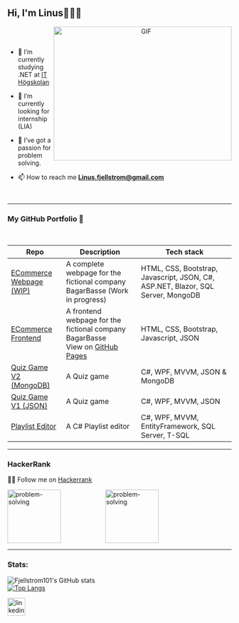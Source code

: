 ## Hi, I'm Linus👋:man_technologist:
<a target="_blank" align="center">
  <img align="right" top="500" height="300" width="400" alt="GIF" src="https://media.giphy.com/media/SWoSkN6DxTszqIKEqv/giphy.gif">
</a>
<br>
<br>

- 💼 I’m currently studying .NET at <a href="https://phoenix.tech/griffyn/" target="blank">IT Högskolan</a>

- 🤝 I’m currently looking for internship (LIA)

- 🌱 I’ve got a passion for problem solving.

- 📫 How to reach me **Linus.fjellstrom@gmail.com**


<br/>

---

### My GitHub Portfolio :briefcase:
<div align="center">
<br>

| Repo                           | Description                                                   | Tech stack                     |
| ------------------------------ | ------------------------------------------------------------- | ------------------------------ |
|[ECommerce Webpage (WIP)][bb2]      |   A complete webpage for the fictional company BagarBasse (Work in progress) | HTML, CSS, Bootstrap, Javascript, JSON, C#, ASP.NET, Blazor, SQL Server, MongoDB |
|[ECommerce Frontend][bb1]               | A frontend webpage for the fictional company BagarBasse <br> View on <a href="https://fjellstrom101.github.io/Bageri/">GitHub Pages</a> | HTML, CSS, Bootstrap, Javascript, JSON|
|[Quiz Game V2 (MongoDB)][qg2]               | A Quiz game | C#, WPF, MVVM, JSON & MongoDB|
| [Quiz Game V1 (JSON)][qg1]              | A Quiz game | C#, WPF, MVVM, JSON|
| [Playlist Editor][pe]       | A C# Playlist editor       | C#, WPF, MVVM, EntityFramework, SQL Server, T-SQL|

[bb1]: https://github.com/Fjellstrom101/Bageri
[bb2]: https://github.com/ITHS-gbg/labb-2-webb-Fjellstrom101
[qg1]: https://github.com/ITHS-gbg/labb-3-Fjellstrom101
[qg2]: https://github.com/ITHS-gbg/labb-3-databaser-Fjellstrom101
[pe]: https://github.com/ITHS-gbg/labb-2-databaser-Fjellstrom101


</div>

---
### HackerRank

👨‍💻 Follow me on <a href="https://www.hackerrank.com/linus_fjellstrom">Hackerrank</a>
<br>

<img src='https://hrcdn.net/fcore/assets/generated-badges/problem-solving_level_3_stars_5_linkedin-87839cf294.png' alt='problem-solving' height='120'><img src='https://hrcdn.net/fcore/assets/generated-badges/java_level_3_stars_5_linkedin-76cbc0ca6b.png' alt='problem-solving' height='120' style="transform: translateX(100px);">

---

### Stats:

![Fjellstrom101's GitHub stats](https://github-readme-stats.vercel.app/api?username=Fjellstrom101&show_icons=true&theme=transparent)
<br/>
[![Top Langs](https://github-readme-stats.vercel.app/api/top-langs/?username=Fjellstrom101&layout=compact)](https://github.com/anuraghazra/github-readme-stats)

[<img src='https://cdn.jsdelivr.net/npm/simple-icons@3.0.1/icons/linkedin.svg' alt='linkedin' height='40'>](https://www.linkedin.com/in/linus-fjellstr%C3%B6m-826a8b264/)

<!--

- 📄 Know about my experiences <a href="https://github.com/100rabhcsmc/Me.io/blob/master/01SaurabhChavanReactNativeResume.pdf" target="blank">Resume</a>

**Fjellstrom101/Fjellstrom101** is a ✨ _special_ ✨ repository because its `README.md` (this file) appears on your GitHub profile.

Here are some ideas to get you started:

- 🔭 I’m currently working on ...
- 🌱 I’m currently learning ...
- 👯 I’m looking to collaborate on ...
- 🤔 I’m looking for help with ...
- 💬 Ask me about ...
- 📫 How to reach me: ...
- 😄 Pronouns: ...
- ⚡ Fun fact: ...
-->
